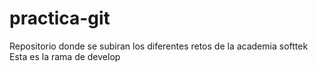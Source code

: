 # practica-git
Repositorio donde se subiran los diferentes retos de la academia softtek
Esta es la rama de develop

